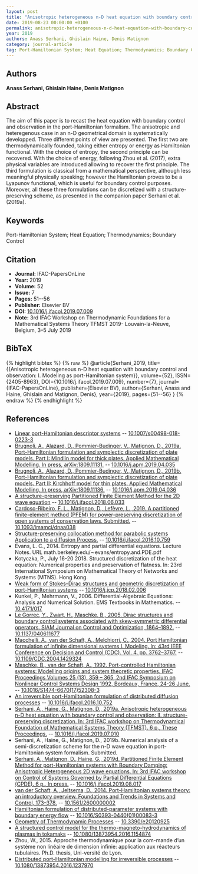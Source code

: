 ```yaml
---
layout: post
title: "Anisotropic heterogeneous n-D heat equation with boundary control and observation: I. Modeling as port-Hamiltonian system"
date: 2019-08-23 00:00:00 +0100
permalink: anisotropic-heterogeneous-n-d-heat-equation-with-boundary-control-and-observation-i-modeling-as-port-hamiltonian-system
year: 2019
authors: Anass Serhani, Ghislain Haine, Denis Matignon
category: journal-article
tag: Port-Hamiltonian System; Heat Equation; Thermodynamics; Boundary Control
---
```

 
## Authors
**Anass Serhani, Ghislain Haine, Denis Matignon**
 
## Abstract
The aim of this paper is to recast the heat equation with boundary control and observation in the port-Hamiltonian formalism. The anisotropic and heteregenous case in an n-D geometrical domain is systematically developped. Three different points of view are presented. The first two are thermodynamically founded, taking either entropy or energy as Hamiltonian functional. With the choice of entropy, the second principle can be recovered. With the choice of energy, following Zhou et al. (2017), extra physical variables are introduced allowing to recover the first principle. The third formulation is classical from a mathematical perspective, although less meaningful physically speaking; however the Hamiltonian proves to be a Lyapunov functional, which is useful for boundary control purposes. Moreover, all these three formulations can be discretized with a structure-preserving scheme, as presented in the companion paper Serhani et al. (2019a).
 
## Keywords
Port-Hamiltonian System; Heat Equation; Thermodynamics; Boundary Control
 
## Citation
- **Journal:** IFAC-PapersOnLine
- **Year:** 2019
- **Volume:** 52
- **Issue:** 7
- **Pages:** 51--56
- **Publisher:** Elsevier BV
- **DOI:** [10.1016/j.ifacol.2019.07.009](https://doi.org/10.1016/j.ifacol.2019.07.009)
- **Note:** 3rd IFAC Workshop on Thermodynamic Foundations for a Mathematical Systems Theory TFMST 2019- Louvain-la-Neuve, Belgium, 3–5 July 2019
 
## BibTeX
{% highlight bibtex %}
{% raw %}
@article{Serhani_2019,
  title={{Anisotropic heterogeneous n-D heat equation with boundary control and observation: I. Modeling as port-Hamiltonian system}},
  volume={52},
  ISSN={2405-8963},
  DOI={10.1016/j.ifacol.2019.07.009},
  number={7},
  journal={IFAC-PapersOnLine},
  publisher={Elsevier BV},
  author={Serhani, Anass and Haine, Ghislain and Matignon, Denis},
  year={2019},
  pages={51--56}
}
{% endraw %}
{% endhighlight %}
 
## References
- [Linear port-Hamiltonian descriptor systems](linear-port-hamiltonian-descriptor-systems) -- [10.1007/s00498-018-0223-3](https://doi.org/10.1007/s00498-018-0223-3)
- [Brugnoli, A., Alazard, D., Pommier-Budinger, V., Matignon, D., 2019a. Port-Hamiltonian formulation and symplectic discretization of plate models. Part I: Mindlin model for thick plates. Applied Mathematical Modelling. In press, arXiv:1809.11131.](port-hamiltonian-formulation-and-symplectic-discretization-of-plate-models-part-i-mindlin-model-for-thick-plates) -- [10.1016/j.apm.2019.04.035](https://doi.org/10.1016/j.apm.2019.04.035)
- [Brugnoli, A., Alazard, D., Pommier-Budinger, V., Matignon, D., 2019b. Port-Hamiltonian formulation and symplectic discretization of plate models. Part II: Kirchhoff model for thin plates. Applied Mathematical Modelling. In press, arXiv:1809.11136.](port-hamiltonian-formulation-and-symplectic-discretization-of-plate-models-part-ii-kirchhoff-model-for-thin-plates) -- [10.1016/j.apm.2019.04.036](https://doi.org/10.1016/j.apm.2019.04.036)
- [A structure-preserving Partitioned Finite Element Method for the 2D wave equation](a-structure-preserving-partitioned-finite-element-method-for-the-2d-wave-equation) -- [10.1016/j.ifacol.2018.06.033](https://doi.org/10.1016/j.ifacol.2018.06.033)
- [Cardoso-Ribeiro, F. L., Matignon, D., Lefèvre, L., 2019. A partitioned finite-element method (PFEM) for power-preserving discretization of open systems of conservation laws. Submitted.](a-partitioned-finite-element-method-for-power-preserving-discretization-of-open-systems-of-conservation-laws) -- [10.1093/imamci/dnaa038](https://doi.org/10.1093/imamci/dnaa038)
- [Structure-preserving collocation method for parabolic systems Application to a diffusion Process.](structure-preserving-collocation-method-for-parabolic-systems-application-to-a-diffusion-process) -- [10.1016/j.ifacol.2016.10.759](https://doi.org/10.1016/j.ifacol.2016.10.759)
- Evans, L. C., 2014. Entropy and partial differential equations. Lecture Notes. URL math.berkeley.edu/∼evans/entropy.and.PDE.pdf
- Kotyczka, P., July 16-20 2018. Structured discretization of the heat equation: Numerical properties and preservation of flatness. In: 23rd International Symposium on Mathematical Theory of Networks and Systems (MTNS). Hong Kong.
- [Weak form of Stokes–Dirac structures and geometric discretization of port-Hamiltonian systems](weak-form-of-stokes-dirac-structures-and-geometric-discretization-of-port-hamiltonian-systems) -- [10.1016/j.jcp.2018.02.006](https://doi.org/10.1016/j.jcp.2018.02.006)
- Kunkel, P., Mehrmann, V., 2006. Differential-Algebraic Equations: Analysis and Numerical Solution. EMS Textbooks in Mathematics. -- [10.4171/017](https://doi.org/10.4171/017)
- [Le Gorrec, Y., Zwart, H., Maschke, B., 2005. Dirac structures and boundary control systems associated with skew-symmetric differential operators. SIAM Journal on Control and Optimization, 1864–1892.](dirac-structures-and-boundary-control-systems-associated-with-skew-symmetric-differential-operators) -- [10.1137/040611677](https://doi.org/10.1137/040611677)
- [Macchelli, A., van der Schaft, A., Melchiorri, C., 2004. Port Hamiltonian formulation of infinite dimensional systems I. Modeling. In: 43rd IEEE Conference on Decision and Control (CDC). Vol. 4. pp. 3762–3767.](port-hamiltonian-formulation-of-infinite-dimensional-systems-i-modeling) -- [10.1109/CDC.2004.1429324](https://doi.org/10.1109/CDC.2004.1429324)
- [Maschke, B., van der Schaft, A., 1992. Port-controlled Hamiltonian systems: Modelling origins and system theoretic properties. IFAC Proceedings Volumes 25 (13), 359 – 365, 2nd IFAC Symposium on Nonlinear Control Systems Design 1992, Bordeaux, France, 24-26 June.](port-controlled-hamiltonian-systems-modelling-origins-and-systemtheoretic-properties-92) -- [10.1016/S1474-6670(17)52308-3](https://doi.org/10.1016/S1474-6670(17)52308-3)
- [An irreversible port-Hamiltonian formulation of distributed diffusion processes](an-irreversible-port-hamiltonian-formulation-of-distributed-diffusion-processes) -- [10.1016/j.ifacol.2016.10.752](https://doi.org/10.1016/j.ifacol.2016.10.752)
- [Serhani, A., Haine, G., Matignon, D., 2019a. Anisotropic heterogeneous n-D heat equation with boundary control and observation: II. structure-preserving discretization. In: 3rd IFAC workshop on Thermodynamical Foundation of Mathematical Systems Theory (TFMST). 6 p., These Proceedings.](anisotropic-heterogeneous-n-d-heat-equation-with-boundary-control-and-observation-ii-structure-preserving-discretization) -- [10.1016/j.ifacol.2019.07.010](https://doi.org/10.1016/j.ifacol.2019.07.010)
- Serhani, A., Haine, G., Matignon, D., 2019b. Numerical analysis of a semi-discretization scheme for the n-D wave equation in port-Hamiltonian system formalism. Submitted.
- [Serhani, A., Matignon, D., Haine, G., 2019d. Partitioned Finite Element Method for port-Hamiltonian systems with Boundary Damping: Anisotropic Heterogeneous 2D wave equations. In: 3rd IFAC workshop on Control of Systems Governed by Partial Differential Equations (CPDE). 6 p., In press.](partitioned-finite-element-method-for-port-hamiltonian-systems-with-boundary-damping-anisotropic-heterogeneous-2d-wave-equations) -- [10.1016/j.ifacol.2019.08.017](https://doi.org/10.1016/j.ifacol.2019.08.017)
- [van der Schaft, A., Jeltsema, D., 2014. Port-Hamiltonian systems theory: an introductory overview. Foundations and Trends in Systems and Control, 173–378.](port-hamiltonian-systems-theory-an-introductory-overview-journal) -- [10.1561/2600000002](https://doi.org/10.1561/2600000002)
- [Hamiltonian formulation of distributed-parameter systems with boundary energy flow](hamiltonian-formulation-of-distributed-parameter-systems-with-boundary-energy-flow) -- [10.1016/S0393-0440(01)00083-3](https://doi.org/10.1016/S0393-0440(01)00083-3)
- [Geometry of Thermodynamic Processes](geometry-of-thermodynamic-processes) -- [10.3390/e20120925](https://doi.org/10.3390/e20120925)
- [A structured control model for the thermo-magneto-hydrodynamics of plasmas in tokamaks](a-structured-control-model-for-the-thermo-magneto-hydrodynamics-of-plasmas-in-tokamaks) -- [10.1080/13873954.2016.1154874](https://doi.org/10.1080/13873954.2016.1154874)
- Zhou, W., 2015. Approche thermodynamique pour la com-mande d’un système non linéaire de dimension infinie: application aux réacteurs tubulaires. Ph.D. thesis, Uni-versité de Lyon.
- [Distributed port-Hamiltonian modelling for irreversible processes](distributed-port-hamiltonian-modelling-for-irreversible-processes) -- [10.1080/13873954.2016.1237970](https://doi.org/10.1080/13873954.2016.1237970)

